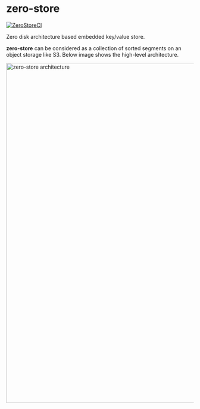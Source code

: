 # zero-store
[![ZeroStoreCI](https://github.com/SarthakMakhija/zero-store/actions/workflows/build.yml/badge.svg)](https://github.com/SarthakMakhija/zero-store/actions/workflows/build.yml)

Zero disk architecture based embedded key/value store. 

**zero-store** can be considered as a collection of sorted segments on an object storage like S3. Below image shows the high-level architecture.

<img width="911" alt="zero-store architecture" src="https://github.com/user-attachments/assets/0223ebf5-a6f4-4d77-9a3a-ea33799e7d7d">
